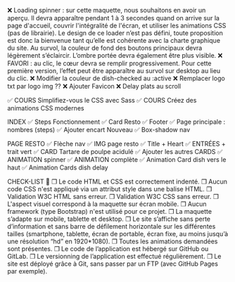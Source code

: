 ❌ Loading spinner : sur cette maquette, nous souhaitons en avoir un aperçu. Il devra apparaître pendant 1 à 3 secondes quand on arrive sur la page d'accueil, couvrir l'intégralité de l'écran, et utiliser les animations CSS (pas de librairie). Le design de ce loader n’est pas défini, toute proposition est donc la bienvenue tant qu’elle est cohérente avec la charte graphique du site.
Au survol, la couleur de fond des boutons principaux devra légèrement s’éclaircir. L’ombre portée devra également être plus visible.
❌ FAVORI : au clic, le cœur devra se remplir progressivement. Pour cette première version, l’effet peut être apparaître au survol sur desktop au lieu du clic.
❌ Modifier la couleur de dish-checked au :active
❌ Remplacer logo txt par logo img ??
❌ Ajouter Favicon
❌ Delay plats au scroll

✅ COURS Simplifiez-vous le CSS avec Sass 
✅ COURS Créez des animations CSS modernes

INDEX
✅ Steps Fonctionnement
✅ Card Resto
✅ Footer
✅ Page principale : nombres (steps)
✅ Ajouter encart Nouveau
✅ Box-shadow nav

PAGE RESTO
✅ Flèche nav
✅ IMG page resto
✅ Title + Heart
✅ ENTRÉES + trait vert
✅ CARD Tartare de poulpe acidulé
✅ Ajouter les autres CARDS
✅ ANIMATION spinner
✅ ANIMATION complète
✅ Animation Card dish vers le haut
✅ Animation Cards dish delay

CHECK-LIST 📝
❒ Le code HTML et CSS est correctement indenté.
❒ Aucun code CSS n'est appliqué via un attribut style dans une balise HTML.
❒ Validation W3C HTML sans erreur.
❒ Validation W3C CSS sans erreur.
❒ L'aspect visuel correspond à la maquette sur écran mobile.
❒ Aucun framework (type Bootstrap) n'est utilisé pour ce projet.
❒ La maquette s’adapte sur mobile, tablette et desktop.
❒ Le site s’affiche sans perte d’information et sans barre de défilement horizontale sur les différentes tailles (smartphone, tablette, écran de portable, écran fixe, au moins jusqu’à une résolution “hd” en 1920*1080).
❒ Toutes les animations demandées sont présentes.
❒ Le code de l’application est hébergé sur GitHub ou GitLab.
❒ Le versionning de l’application est effectué régulièrement.
❒ Le site est déployé grâce à Git, sans passer par un FTP (avec GitHub Pages par exemple).
